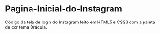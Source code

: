 # Pagina-Inicial-do-Instagram
Código da tela de login do Instagram feito em HTML5 e CSS3 com a paleta de cor tema Drácula.
